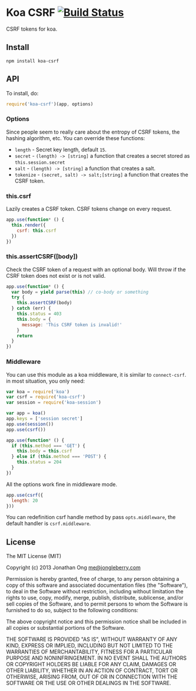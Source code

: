 # Koa CSRF [![Build Status](https://travis-ci.org/koajs/csrf.png)](https://travis-ci.org/koajs/csrf)

CSRF tokens for koa.

## Install

```
npm install koa-csrf
```

## API

To install, do:

```js
require('koa-csrf')(app, options)
```

### Options

Since people seem to really care about the entropy of CSRF tokens, the hashing algorithm, etc.
You can override these functions:

- `length` - Secret key length, default `15`.
- `secret` - `(length) -> [string]` a function that creates a secret stored as `this.session.secret`
- `salt` - `(length) -> [string]` a function that creates a salt.
- `tokenize` - `(secret, salt) -> salt;[string]` a function that creates the CSRF token.

### this.csrf

Lazily creates a CSRF token.
CSRF tokens change on every request.

```js
app.use(function* () {
  this.render({
    csrf: this.csrf
  })
})
```

### this.assertCSRF([body])

Check the CSRF token of a request with an optional body.
Will throw if the CSRF token does not exist or is not valid.

```js
app.use(function* () {
  var body = yield parse(this) // co-body or something
  try {
    this.assertCSRF(body)
  } catch (err) {
    this.status = 403
    this.body = {
      message: 'This CSRF token is invalid!'
    }
    return
  }
})
```

### Middleware

You can use this module as a koa middleware, it is similar to `connect-csrf`.
in most situation, you only need:

```js
var koa = require('koa')
var csrf = require('koa-csrf')
var session = require('koa-session')

var app = koa()
app.keys = ['session secret']
app.use(session())
app.use(csrf())

app.use(function* () {
  if (this.method === 'GET') {
    this.body = this.csrf
  } else if (this.method === 'POST') {
    this.status = 204
  }
})
```

All the options work fine in middleware mode.

```js
app.use(csrf({
  length: 20
}))
```

You can redefinition csrf handle method by pass `opts.middleware`,
the default handler is `csrf.middleware`.

## License

The MIT License (MIT)

Copyright (c) 2013 Jonathan Ong me@jongleberry.com

Permission is hereby granted, free of charge, to any person obtaining a copy
of this software and associated documentation files (the "Software"), to deal
in the Software without restriction, including without limitation the rights
to use, copy, modify, merge, publish, distribute, sublicense, and/or sell
copies of the Software, and to permit persons to whom the Software is
furnished to do so, subject to the following conditions:

The above copyright notice and this permission notice shall be included in
all copies or substantial portions of the Software.

THE SOFTWARE IS PROVIDED "AS IS", WITHOUT WARRANTY OF ANY KIND, EXPRESS OR
IMPLIED, INCLUDING BUT NOT LIMITED TO THE WARRANTIES OF MERCHANTABILITY,
FITNESS FOR A PARTICULAR PURPOSE AND NONINFRINGEMENT. IN NO EVENT SHALL THE
AUTHORS OR COPYRIGHT HOLDERS BE LIABLE FOR ANY CLAIM, DAMAGES OR OTHER
LIABILITY, WHETHER IN AN ACTION OF CONTRACT, TORT OR OTHERWISE, ARISING FROM,
OUT OF OR IN CONNECTION WITH THE SOFTWARE OR THE USE OR OTHER DEALINGS IN
THE SOFTWARE.
